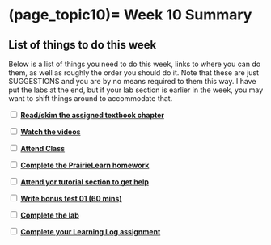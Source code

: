 (page_topic10)=
Week 10 Summary
=======================

## List of things to do this week

Below is a list of things you need to do this week, links to where you can do them, as well as roughly the order you should do it.
Note that these are just SUGGESTIONS and you are by no means required to them this way. 
I have put the labs at the end, but if your lab section is earlier in the week, you may want to shift things around to accommodate that.

<label><input type="checkbox" id="week10_task1" class="box"> [**Read/skim the assigned textbook chapter**](./readings.md)</input></label>

<label><input type="checkbox" id="week10_task2" class="box"> [**Watch the videos**](./videos.md) </input></label>

<label><input type="checkbox" id="week0X_task3" class="box"> [**Attend Class**](./classes.md)</input></label>

<label><input type="checkbox" id="week10_task3" class="box"> [**Complete the PrairieLearn homework**](./homework.md) </input></label>

<label><input type="checkbox" id="week10_task4" class="box"> [**Attend yor tutorial section to get help**](https://canvas.ubc.ca/courses/81870/external_tools/5284) </input></label>

<label><input type="checkbox" id="week10_task5" class="box"> [**Write bonus test 01 (60 mins)**](./test.md) </input></label>

<label><input type="checkbox" id="week10_task6" class="box"> [**Complete the lab**](./lab.md) </input></label>

<label><input type="checkbox" id="week10_task7" class="box"> [**Complete your Learning Log assignment**](./learninglogs.md) </input></label>